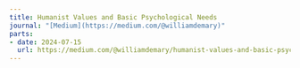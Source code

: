 ```yaml
---
title: Humanist Values and Basic Psychological Needs
journal: "[Medium](https://medium.com/@williamdemary)"
parts:
- date: 2024-07-15
  url: https://medium.com/@williamdemary/humanist-values-and-basic-psychological-needs-24ac569eed8b
---
```

